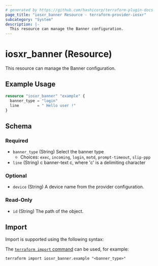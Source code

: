```yaml
---
# generated by https://github.com/hashicorp/terraform-plugin-docs
page_title: "iosxr_banner Resource - terraform-provider-iosxr"
subcategory: "System"
description: |-
  This resource can manage the Banner configuration.
---
```


# iosxr_banner (Resource)

This resource can manage the Banner configuration.

## Example Usage

```terraform
resource "iosxr_banner" "example" {
  banner_type = "login"
  line        = " Hello user !"
}
```

<!-- schema generated by tfplugindocs -->
## Schema

### Required

- `banner_type` (String) Select the banner type
  - Choices: `exec`, `incoming`, `login`, `motd`, `prompt-timeout`, `slip-ppp`
- `line` (String) c banner-text c, where 'c' is a delimiting character

### Optional

- `device` (String) A device name from the provider configuration.

### Read-Only

- `id` (String) The path of the object.

## Import

Import is supported using the following syntax:

The [`terraform import` command](https://developer.hashicorp.com/terraform/cli/commands/import) can be used, for example:

```shell
terraform import iosxr_banner.example "<banner_type>"
```
